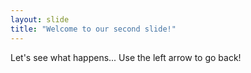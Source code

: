 ```yaml
---
layout: slide
title: "Welcome to our second slide!"
---
```

Let's see what happens...
Use the left arrow to go back!
